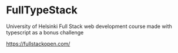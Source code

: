 # FullTypeStack

University of Helsinki Full Stack web development course made with typescript as a bonus challenge


https://fullstackopen.com/